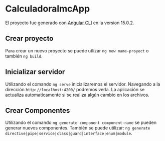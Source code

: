 # CalculadoraImcApp

El proyecto fue generado con [Angular CLI](https://github.com/angular/angular-cli) en la version 15.0.2.

## Crear proyecto

Para crear un nuevo proyecto se puede utlizar `ng new name-proyect` o también `ng build`.

## Inicializar servidor

Utilizando el comando `ng serve` inicializaremos el servidor. Navegando a la dirección `http://localhost:4200/` podremos verla. La aplicación se actualiza automaticamente si se realiza algún cambio en los archivos.

## Crear Componentes

Utilizando el comando `ng generate component component-name` se pueden generar nuevos componentes. También se puede utilizar: `ng generate directive|pipe|service|class|guard|interface|enum|module`.
